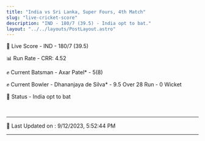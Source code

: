 ```yaml
---
title: "India vs Sri Lanka, Super Fours, 4th Match"
slug: "live-cricket-score"
description: "IND - 180/7 (39.5) - India opt to bat."
layout: "../../layouts/PostLayout.astro"
---
```


🔴 Live Score - IND - 180/7 (39.5)  

📊 Run Rate - CRR: 4.52  

✊ Current Batsman - Axar Patel* - 5(8)  

✊ Current Bowler - Dhananjaya de Silva* - 9.5 Over 28 Run - 0 Wicket  

📑 Status - India opt to bat

<br />

***

📝 Last Updated on : 9/12/2023, 5:52:44 PM

***

